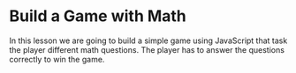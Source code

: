 # Build a Game with Math

In this lesson we are going to build a simple game using JavaScript that task the player different math questions. The player has to answer the questions correctly to win the game.
